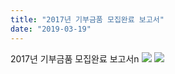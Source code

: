 ```yaml
---
title: "2017년 기부금품 모집완료 보고서"
date: "2019-03-19"
---
```


2017년 기부금품 모집완료 보고서n ![](https://r2.womenandwar.net/kboard_attached/3/201903/5c90acca9df996316067.png) ![](https://r2.womenandwar.net/kboard_attached/3/201903/5c90acce7de4c4171521.png)
